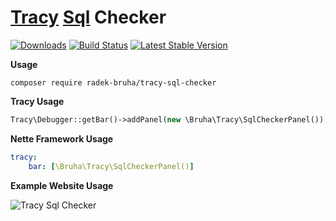 # [**Tracy**](https://github.com/nette/tracy) [**Sql**](https://github.com/doctrine/orm) Checker
[![Downloads](https://img.shields.io/packagist/dt/radek-bruha/tracy-sql-checker.svg?style=flat-square)](https://packagist.org/packages/radek-bruha/tracy-sql-checker)
[![Build Status](https://img.shields.io/github/actions/workflow/status/radek-bruha/tracy-sql-checker/.github/workflows/workflow.yaml?style=flat-square)](https://github.com/radek-bruha/tracy-sql-checker/actions)
[![Latest Stable Version](https://img.shields.io/github/release/radek-bruha/tracy-sql-checker.svg?style=flat-square)](https://github.com/radek-bruha/tracy-sql-checker/releases)

**Usage**
```
composer require radek-bruha/tracy-sql-checker
```

**Tracy Usage**
```php
Tracy\Debugger::getBar()->addPanel(new \Bruha\Tracy\SqlCheckerPanel());
```

**Nette Framework Usage**
```yml
tracy:
    bar: [\Bruha\Tracy\SqlCheckerPanel()]
```

**Example Website Usage**

![Tracy Sql Checker](https://i.imgur.com/2nb8C23.png)
